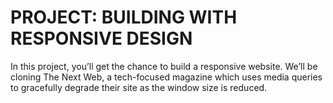 # PROJECT: BUILDING WITH RESPONSIVE DESIGN

In this project, you’ll get the chance to build a responsive website. We’ll be cloning The Next Web, a tech-focused magazine which uses media queries to gracefully degrade their site as the window size is reduced.